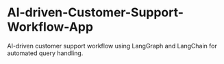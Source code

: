 # AI-driven-Customer-Support-Workflow-App
AI-driven customer support workflow using LangGraph and LangChain for automated query handling.
